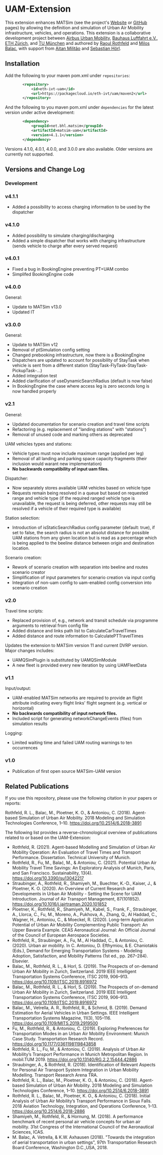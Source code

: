 
# UAM-Extension

This extension enhances MATSim (see the project's [Website](https://www.matsim.org) or [GitHub](https://github.com/matsim-org) pages) by allowing the definition and simulation of Urban Air Mobility infrastructure, vehicles, and operations. This extension is a collaborative development project between [Airbus Urban Mobility](https://www.airbus.com/innovation/urban-air-mobility.html), [Bauhaus Luftfahrt e.V.](https://www.bauhaus-luftfahrt.net), [ETH Zürich](https://www.ethz.ch), and [TU München](https://www.tse.bgu.tum.de) and authored by [Raoul Rothfeld](https://github.com/RRothfeld) and [Milos Balac](https://github.com/balacmi), with support from [Aitan Militão](https://github.com/Aitanm) and [Sebastian Hörl](https://github.com/sebhoerl).

## Installation
Add the following to your maven pom.xml under `repositories`:
```xml
        <repository>
            <id>eth-ivt-uam</id>
            <url>https://packagecloud.io/eth-ivt/uam/maven2</url>
        </repository>
```
And the following to you maven pom.xml under `dependencies` for the latest version under active development:
```xml
        <dependency>
            <groupId>net.bhl.matsim</groupId>
            <artifactId>matsim-uam</artifactId>
            <version>4.1.1</version>
        </dependency>
```
Versions 4.1.0, 4.0.1, 4.0.0, and 3.0.0 are also available. Older versions are currently not supported.

## Versions and Change Log

### Development

### v4.1.1
- Added a possibility to access charging information to be used by the dispatcher

### v4.1.0
- Added possibility to simulate charging/discharging
- Added a simple dispatcher that works with charging infrastructure (sends vehicle to charge after every served request)

### v4.0.1
- Fixed a bug in BookingEngine preventing PT+UAM combo
- Simplifed BookingEngine code

### v4.0.0
General:
- Update to MATSim v13.0
- Updated IT

### v3.0.0
General:
- Update to MATSim v12
- Removal of ptSimulation config setting
- Changed prebooking infrastructure, now there is a BookingEngine
- Dispatchers are updated to account for possibility of StayTask when vehicle is sent from a different station (StayTask-FlyTask-StayTask-PickupTask-...)
- Added integration test
- Added clarification of useDynamicSearchRadius (default is now false)
- In BookingEngine the case where access leg is zero seconds long is now handled properly

### v2.1
General:
- Updated documentation for scenario creation and travel time scripts
- Refactoring (e.g. replacement of "landing stations" with "stations")
- Removal of unused code and marking others as deprecated

UAM vehicles types and stations:
- Vehicle types must now include maximum range (applied per leg)
- Removal of all landing and parking space capacity fragments (their inclusion would warant new implementation)
- **No backwards compatibility of input uam files.**

Dispatcher:
- Now separately stores available UAM vehicles based on vehicle type
- Requests remain being resolved in a queue but based on requested range and vehicle type (if the required ranged vehicle type is unavailable, the request is being deferred, other requests may still be resolved if a vehicle of their required type is available)

Station selection:
- Introduction of isStaticSearchRadius config parameter (default: true), if set to false, the search radius is not an absolut distance for possible UAM stations from any given location but is read as a percentage which is being applied to the beeline distance between origin and destination location.

Scenario creation:
- Rework of scenario creation with separation into beeline and routes scenario creator
- Simplification of input parameters for scenario creation via input config
- Integration of non-uam config to uam-enabled config conversion into scenario creation

### v2.0
Travel time scripts:
- Replaced provision of, e.g., network and transit schedule via programme arguments to retrieval from config file
- Added distance and links path list to CalculateCarTravelTimes
- Added distance and route information to CalculatePTTravelTimes

Updates the extension to MATSim version 11 and current DVRP version. Major changes includes:
- UAMQSimPlugin is substituted by UAMQSimModule
- A new fleet is provided every new iteration by using UAMFleetData

### v1.1
Input/output:
- UAM-enabled MATSim networks are required to provide an flight attribute indicating every flight links' flight segment (e.g. vertical or horizontal)
- **No backwards compatibility of input network files.**
- Included script for generating networkChangeEvents (files) from simulation results

Logging:
- Limited waiting time and failed UAM routing warnings to ten occurrences

### v1.0
- Publication of first open source MATSim-UAM version

## Related Publications

If you use this repository, please use the following citation in your papers or reports:

Rothfeld, R. L., Balac, M., Ploetner, K. O., & Antoniou, C. (2018). Agent-based Simulation of Urban Air Mobility. 2018 Modeling and Simulation Technologies Conference, 1–10. https://doi.org/10.2514/6.2018-3891

The following list provides a reverse-chronological overview of publications related to or based on the UAM-Extension:
* Rothfeld, R. (2021). Agent-based Modelling and Simulation of Urban Air Mobility Operation: An Evaluation of Travel Times and Transport Performance. Dissertation. Technical University of Munich.
* Rothfeld, R., Fu, M., Balać, M., & Antoniou, C. (2021). Potential Urban Air Mobility Travel Time Savings: An Exploratory Analysis of Munich, Paris, and San Francisco. Sustainability, 13(4). https://doi.org/10.3390/su13042217
* Straubinger, A., Rothfeld, R., Shamiyeh, M., Buechter, K.-D., Kaiser, J., & Ploetner, K. O. (2020). An Overview of Current Research and Developments in Urban Air Mobility - Setting the Scene for UAM Introduction. Journal of Air Transport Management, 87(101852). https://doi.org/10.1016/j.jairtraman.2020.101852
* Ploetner, K., Rothfeld, R., Shamiyeh, M., Kabel, S., Frank, F., Straubinger, A., Llorca, C., Fu, M., Moreno, A., Pukhova, A., Zhang, Q., Al Haddad, C., Wagner, H., Antoniou, C., & Moeckel, R. (2020). Long-term Application Potential of Urban Air Mobility Complementing Public Transport: An Upper Bavaria Example. CEAS Aeronautical Journal: An Official Journal of the Council of European Aerospace Societies.
* Rothfeld, R., Straubinger, A., Fu, M., Al Haddad, C., & Antoniou, C. (2020). Urban air mobility. In C. Antoniou, D. Efthymiou, & E. Chaniotakis (Eds.), Demand for Emerging Transportation Systems - Modeling Adoption, Satisfaction, and Mobility Patterns (1st ed., pp. 267–284). Elsevier.
* Balac, M., Rothfeld, R. L., & Horl, S. (2019). The Prospects of on-demand Urban Air Mobility in Zurich, Switzerland. 2019 IEEE Intelligent Transportation Systems Conference, ITSC 2019, 906–913. https://doi.org/10.1109/ITSC.2019.8916972
* Balac, M., Rothfeld, R. L., & Horl, S. (2019). The Prospects of on-demand Urban Air Mobility in Zurich, Switzerland. 2019 IEEE Intelligent Transportation Systems Conference, ITSC 2019, 906–913. https://doi.org/10.1109/ITSC.2019.8916972
* Balac, M., Vetrella, A. R., Rothfeld, R., & Schmid, B. (2019). Demand Estimation for Aerial Vehicles in Urban Settings. IEEE Intelligent Transportation Systems Magazine, 11(3), 105–116. https://doi.org/10.1109/MITS.2019.2919500
* Fu, M., Rothfeld, R., & Antoniou, C. (2019). Exploring Preferences for Transportation Modes in an Urban Air Mobility Environment: Munich Case Study. Transportation Research Record. https://doi.org/10.1177/0361198119843858
* Rothfeld, R. L., Fu, M., & Antoniou, C. (2019). Analysis of Urban Air Mobility’s Transport Performance in Munich Metropolitan Region. In mobil.TUM 2019. https://doi.org/10.13140/RG.2.2.15444.42886
* Straubinger, A., & Rothfeld, R. (2018). Identification of Relevant Aspects for Personal Air Transport System Integration in Urban Mobility Modelling. Transport Research Arena TRA.
* Rothfeld, R. L., Balac, M., Ploetner, K. O., & Antoniou, C. (2018). Agent-based Simulation of Urban Air Mobility. 2018 Modeling and Simulation Technologies Conference, 1–10. https://doi.org/10.2514/6.2018-3891
* Rothfeld, R. L., Balac, M., Ploetner, K. O., & Antoniou, C. (2018). Initial Analysis of Urban Air Mobility’s Transport Performance in Sioux Falls. 2018 Aviation Technology, Integration, and Operations Conference, 1–13. https://doi.org/10.2514/6.2018-2886
* Shamiyeh, M., Rothfeld, R., & Hornung, M. (2018). A performance benchmark of recent personal air vehicle concepts for urban air mobility. 31st Congress of the International Council of the Aeronautical Sciences, ICAS.
* M. Balac, A. Vetrella, & K.W. Axhausen (2018). "Towards the integration of aerial transportation in urban settings", 97th Transportation Research Board Conference, Washington D.C.,USA, 2018.
